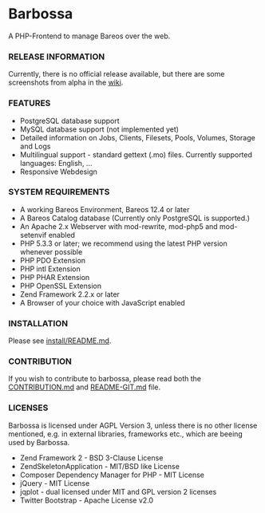 Barbossa
========

A PHP-Frontend to manage Bareos over the web.

### RELEASE INFORMATION

Currently, there is no official release available, but there are some screenshots from alpha in the [wiki](https://github.com/fbergkemper/barbossa/wiki/Screenshots).

### FEATURES

* PostgreSQL database support
* MySQL database support (not implemented yet)
* Detailed information on Jobs, Clients, Filesets, Pools, Volumes, Storage and Logs
* Multilingual support - standard gettext (.mo) files. Currently supported languages: English, ...
* Responsive Webdesign

### SYSTEM REQUIREMENTS

* A working Bareos Environment, Bareos 12.4 or later
* A Bareos Catalog database (Currently only PostgreSQL is supported.)
* An Apache 2.x Webserver with mod-rewrite, mod-php5 and mod-setenvif enabled
* PHP 5.3.3 or later; we recommend using the latest PHP version whenever possible
* PHP PDO Extension
* PHP intl Extension
* PHP PHAR Extension
* PHP OpenSSL Extension
* Zend Framework 2.2.x or later
* A Browser of your choice with JavaScript enabled

### INSTALLATION

Please see [install/README.md](install/README.md).

### CONTRIBUTION

If you wish to contribute to barbossa, please read both the
[CONTRIBUTION.md](CONTRIBUTION.md) and [README-GIT.md](README-GIT.md) file.

### LICENSES

Barbossa is licensed under AGPL Version 3, unless there is no other license 
mentioned, e.g. in external libraries, frameworks etc., which are beeing used
by Barbossa.

* Zend Framework 2 - BSD 3-Clause License 
* ZendSkeletonApplication - MIT/BSD like License
* Composer Dependency Manager for PHP - MIT License
* jQuery - MIT License
* jqplot - dual licensed under MIT and GPL version 2 licenses
* Twitter Bootstrap - Apache License v2.0

